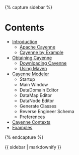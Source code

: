 {% capture sidebar %}

# Contents

* [Introduction](index.html)
  * [Apache Cayenne](index.html#cayenne)
  * [Cayenne by Example](index.html#cbe)
* [Obtaining Cayenne](obtaining-cayenne.html)
  * [Downloading Cayenne](obtaining-cayenne.html#downloading)
  * [Using Maven](obtaining-cayenne.html#maven)
* [Cayenne Modeler](cayenne-modeler.html)
  * Startup
  * Main Window
  * DataDomain Editor
  * DataMap Editor
  * DataNode Editor
  * Generate Classes
  * Reverse Engineer Schema
  * Preferences
* [Cayenne Contexts](cayenne-contexts.html)
* [Examples](examples.html)

{% endcapture %}

{{ sidebar | markdownify }}
